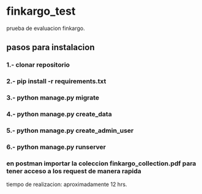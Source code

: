 # finkargo_test
prueba de evaluacion finkargo.
## pasos para instalacion

### 1.- clonar repositorio
### 2.- pip install -r requirements.txt
### 3.- python manage.py migrate
### 4.- python manage.py create_data
### 5.- python manage.py create_admin_user
### 6.- python manage.py runserver

### en postman importar la coleccion finkargo_collection.pdf para tener acceso a los request de manera rapida

tiempo de realizacion: aproximadamente 12 hrs.
